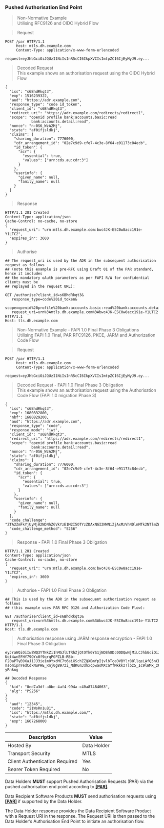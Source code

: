 
### Pushed Authorisation End Point

> Non-Normative Example  
> Utilising RFC9126 and OIDC Hybrid Flow


> Request

```
POST /par HTTP/1.1
     Host: mtls.dh.example.com
     Content-Type: application/x-www-form-urlencoded

request=eyJhbGciOiJQUzI1NiIsInR5cCI6IkpXVCIsImtpZCI6IjEyMyJ9.ey...
```

> Decoded Request  
This example shows an authorisation request using the OIDC Hybrid Flow

```
{
  "iss": "s6BhdRkqt3",
  "exp": 1516239322,
  "aud": "https://adr.example.com",
  "response_type": "code id_token",
  "client_id": "s6BhdRkqt3",
  "redirect_uri": "https://adr.example.com/redirects/redirect1",
  "scope": "openid profile bank:accounts.basic:read
            bank:accounts.detail:read",
  "nonce": "n-0S6_WzA2Mj",
  "state": "af0ifjsldkj",
  "claims": {
    "sharing_duration": 7776000,
    "cdr_arrangement_id": "02e7c9d9-cfe7-4c3e-8f64-e91173c84ecb",
    "id_token": {
      "acr": {
        "essential": true,
        "values": ["urn:cds.au:cdr:3"]
      }
    },
    "userinfo": {
      "given_name": null,
      "family_name": null
    }
  }
}
```

> Response

```
HTTP/1.1 201 Created
Content-Type: application/json
Cache-Control: no-cache, no-store
{
  "request_uri": "urn:mtls.dh.example.com:bwc4JK-ESC0w8acc191e-Y1LTC2",
  "expires_in": 3600
}
```
> Authorise

```
## The request_uri is used by the ADR in the subsequent authorisation request as follows
## (note this example is pre-RFC using Draft 01 of the PAR standard, hence it includes
## the mandatory oAuth parameters as per FAPI R/W for confidential clients must be
## replayed in the request URL):

GET /authorise?client_id=s6BhdRkqt3&
   response_type=code%20id_token&
   scope=openid%20profile%20bank:accounts.basic:read%20bank:accounts.detail:read&
   request_uri=urn%3Amtls.dh.example.com%3Abwc4JK-ESC0w8acc191e-Y1LTC2
HTTP/1.1
Host: tls.dh.example.com
```

> Non-Normative Example - FAPI 1.0 Final Phase 3 Obligations  
> Utilising FAPI 1.0 Final, PAR RFC9126, PKCE, JARM and Authorization Code Flow

> Request

```
POST /par HTTP/1.1
     Host: mtls.dh.example.com
     Content-Type: application/x-www-form-urlencoded

request=eyJhbGciOiJQUzI1NiIsInR5cCI6IkpXVCIsImtpZCI6IjEyMyJ9.ey...
```

> Decoded Request - FAPI 1.0 Final Phase 3 Obligation  
This example shows an authorisation request using the Authorisation Code Flow (FAPI 1.0 migration Phase 3)

```
{
  "iss": "s6BhdRkqt3",
  "exp": 1680832800,
  "nbf": 1680829200,
  "aud": "https://adr.example.com",
  "response_type": "code",
  "response_mode": "jwt",
  "client_id": "s6BhdRkqt3",
  "redirect_uri": "https://adr.example.com/redirects/redirect1",
  "scope": "openid profile bank:accounts.basic:read
            bank:accounts.detail:read",
  "nonce": "n-0S6_WzA2Mj",
  "state": "af0ifjsldkj",
  "claims": {
    "sharing_duration": 7776000,
    "cdr_arrangement_id": "02e7c9d9-cfe7-4c3e-8f64-e91173c84ecb",
    "id_token": {
      "acr": {
        "essential": true,
        "values": ["urn:cds.au:cdr:3"]
      }
    },
    "userinfo": {
      "given_name": null,
      "family_name": null
    }
  },
  "code_challenge": "ZTA2ZmFkYjUyMjA2NDNhZGVkYzE1M2I5OTYzZDAxNGI2NWNiZjAxMzVhNDlmMTk2NTlmZWE0OWVhOTQxZjhmZg==",
  "code_challenge_method": "S256"
}
```

> Response - FAPI 1.0 Final Phase 3 Obligation  

```
HTTP/1.1 201 Created
Content-Type: application/json
Cache-Control: no-cache, no-store
{
  "request_uri": "urn:mtls.dh.example.com:bwc4JK-ESC0w8acc191e-Y1LTC2",
  "expires_in": 3600
}
```
> Authorise - FAPI 1.0 Final Phase 3 Obligation  

```
## This is used by the ADR in the subsequent authorisation request as follows
## (this example uses PAR RFC 9126 and Authorization Code Flow):

GET /authorise?client_id=s6BhdRkqt3&
   request_uri=urn%3Amtls.dh.example.com%3Abwc4JK-ESC0w8acc191e-Y1LTC2
HTTP/1.1
Host: tls.dh.example.com
```

> Authorisation response using JARM response encryption - FAPI 1.0 Final Phase 3 Obligation  

```
eyJraWQiOiIwZWQ3YTNkZi1hMGJlLTRhZjQtOTk0YS1jNDBhODc0ODQwNjMiLCJhbGciOiJQUzI1NiJ9.eyJhdWQiOiIxMjM0NSIsImNvZGUiOiJpMVdzUm4xdUIxIiwiaXNzIjoiaHR0cHM6Ly9tdGxzLmRoLmV4YW1wbGUuY29tLyIsInN0YXRlIjoiYWYwaWZqc2xka2oiLCJleHAiOjE2NjcyNjgwMDB9.flBD3bTUHUFiNMbfgt-Uqt4wnEFHY79QYx0f9qrqPGPZLB-RBb-F20aPTyB9XaJ1JJ3ie1m0YxdMC7t6aiXSchZZQXBmYpIjvlbTceOVBYlr88llqeLAfQ5nCDD4p2axqyedpA83OgPF8i_Ngw0oRsCwBTueo6C40wYeI3ZT_n0hucQqGHcSoR1im7IY1rY0x99EZjJI3pxVtGwst6e-msomipnYedCdkNuPHE_Rnj0g897zi_NdK6m3dhxcpwaoMXcaYfMkkkzTlbz5_Ic9lWMx_z01C2wRNjRBArEJsNXW0Q8Vdhk_vtOAmO92Pr3cI8BpTr5KdY2O1iD-yRnkug

## Decoded Response
{
  "kid": "0ed7a3df-a0be-4af4-994a-c40a87484063",
  "alg": "PS256"
}
{
  "aud": "12345",
  "code": "i1WsRn1uB1",
  "iss": "https://mtls.dh.example.com/",
  "state": "af0ifjsldkj",
  "exp": 1667268000
}
```

| Description | Value   |
|---|---|
| Hosted By  | Data Holder  |
|  Transport Security |  MTLS |
| Client Authentication Required| Yes |
| Bearer Token Required| No |


Data Holders **MUST** support Pushed Authorisation Requests (PAR) via the pushed authorisation end point according to **[[PAR]](#nref-PAR)**.

Data Recipient Software Products **MUST** send authorisation requests using **[[PAR]](#nref-PAR)** if supported by the Data Holder.

The Data Holder response provides the Data Recipient Software Product with a Request URI in the response. The Request URI is then passed to the Data Holder’s Authorisation End Point to initiate an authorisation flow.
